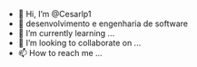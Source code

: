 - 👋 Hi, I’m @Cesarlp1
- 👀 desenvolvimento e engenharia de software 
- 🌱 I’m currently learning ...
- 💞️ I’m looking to collaborate on ...
- 📫 How to reach me ...

<!---
Cesarlp1/Cesarlp1 is a ✨ special ✨ repository because its `README.md` (this file) appears on your GitHub profile.
You can click the Preview link to take a look at your changes.
--->
